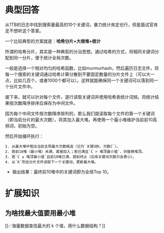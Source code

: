 # 典型回答


从1TB的日志中找到搜索量最高的10个关键词，暴力统计肯定也行，但是面试官肯定不想听这个答案。



一个比较典型的方案就是：**哈希分片+大根堆+统计**



所谓的哈希分片，其实是一种典型的分治思想。通过哈希的方式，将相同关键词分配到同一分片，便于统计全局次数。



一般是选择一个相对均匀的哈希函数，比如murmurhash，然后遍历日志文件，将每一个搜索的关键词通过哈希计算分散到不要固定数量的分片文件上（可以大一点，比如几百个，或者1000个都可以）。这样就能确保同一个关键词可以落到同一个分片文件中。



接下来，就可以针对每个文件，逐行读取关键词并使用哈希表统计词频。将统计结果按次数降序排序后保存为中间文件。



因为每个中间文件按次数降序排列的，那么我们就读取每个文件的第一个关键词（即当前分片的最大次数），将其加入最大堆。再使用一个最小堆维护当前前10高频词，初始为空。



然后开始循环执行：

    1. 从最大堆中取出当前全局最大次数候选（记为`关键词K，次数C`）。
    2. 若前10堆（最小堆）未满，直接加入；若已满且`C > 堆顶最小值`，则替换堆顶。
    3. 若`C ≤ 堆顶最小值`且前10堆已满，提前终止（后续关键词次数只会更小）。
    4. 从`K`所在分片文件读取下一个关键词，更新最大堆。



+ 输出结果：最终前10堆中的关键词即为全局Top 10。



# 扩展知识


## 为啥找最大值要用最小堆


[[✅海量数据查找最大的 k 个值，用什么数据结构？]]

